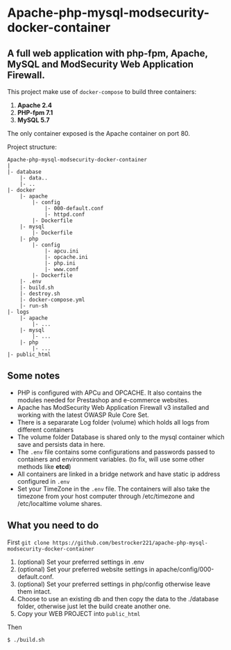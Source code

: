 # Apache-php-mysql-modsecurity-docker-container
## A full web application with php-fpm, Apache, MySQL and ModSecurity Web Application Firewall.

This project make use of `docker-compose` to build three containers:
1. **Apache 2.4**
2. **PHP-fpm 7.1**
3. **MySQL 5.7**

The only container exposed is the Apache container on port 80.

Project structure:
```
Apache-php-mysql-modsecurity-docker-container
|
|- database
    |- data..
    |- ..
|- docker
    |- apache
        |- config
            |- 000-default.conf
            |- httpd.conf
        |- Dockerfile
    |- mysql
        |- Dockerfile
    |- php
        |- config
            |- apcu.ini
            |- opcache.ini
            |- php.ini
            |- www.conf
        |- Dockerfile
    |- .env
    |- build.sh
    |- destroy.sh
    |- docker-compose.yml
    |- run-sh
|- logs
    |- apache
        |- ...
    |- mysql
        |- ...
    |- php
        |- ...
|- public_html
```

## Some notes
- PHP is configured with APCu and OPCACHE. It also contains the modules needed for Prestashop and e-commerce websites.
- Apache has ModSecurity Web Application Firewall v3 installed and working with the latest OWASP Rule Core Set.
- There is a separarate Log folder (volume) which holds all logs from different containers
- The volume folder Database is shared only to the mysql container which save and persists data in here.
- The `.env` file contains some configurations and passwords passed to containers and environment variables. (to fix, will use some other methods like **etcd**)
- All containers are linked in a bridge network and have static ip address configured in `.env`
- Set your TimeZone in the `.env` file. The containers will also take the timezone from your host computer through /etc/timezone and /etc/localtime volume shares.

## What you need to do
First `git clone https://github.com/bestrocker221/apache-php-mysql-modsecurity-docker-container`

1. (optional) Set your preferred settings in .env
2. (optional) Set your preferred website settings in apache/config/000-default.conf.
3. (optional) Set your preferred settings in php/config otherwise leave them intact.
4. Choose to use an existing db and then copy the data to the ./database folder, otherwise just let the build create another one.
5. Copy your WEB PROJECT into `public_html`

Then
```
$ ./build.sh
```